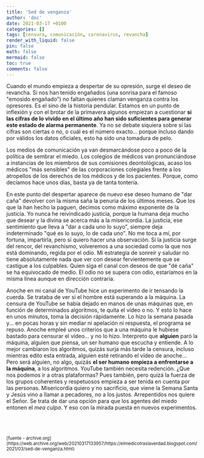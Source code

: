 ```yaml
---
title: 'Sed de venganza'
author: 'doc'
date: 2021-03-17 +0100
categories: []
tags: [censura, comunicación, coronavirus, revancha]
render_with_liquid: false
pin: false
math: false
mermaid: false
toc: true
comments: false
---
```

Cuando el mundo empieza a despertar de su opresión, surge el deseo de revancha. Si nos han tenido engañados (una sonrisa para el famoso "emosido engañado") no faltan quienes claman venganza contra los opresores. Es el sino de la historia pendular. Estamos en un punto de inflexión y con el brotar de la primavera algunos empiezan a cuestionar **si las cifras de lo vivido en el último año han sido suficientes para generar este estado de alarma permanente**. Ya no se debate siquiera sobre si las cifras son ciertas o no, o cuál es el número exacto... porque incluso dando por válidos los datos oficiales, esto ha sido una tomadura de pelo.  

Los medios de comunicación ya van desmarcándose poco a poco de la política de sembrar el miedo. Los colegios de médicos van pronunciándose a instancias de los miembros de sus comisiones deontológicas, acaso los médicos "más sensibles" de las corporaciones colegiales frente a los atropellos de los derechos de los médicos y de los pacientes. Porque, como decíamos hace unos días, basta ya de tanta tontería.  

En este punto del despertar aparece de nuevo ese deseo humano de "dar caña" devolver con la misma saña la penuria de los últimos meses. Que los que la han hecho la paguen, decimos como máximo exponente de la justicia. Yo nunca he reivindicado justicia, porque la humana deja mucho que desear y la divina se acerca más a la misericordia. La justicia, ese sentimiento que lleva a "dar a cada uno lo suyo", siempre deja indeterminado "qué es lo suyo, lo de cada uno". No me toca a mí, por fortuna, impartirla, pero sí quiero hacer una observación. Si la justicia surge del rencor, del revanchismo, volveremos a una sociedad como la que nos está dominando, regida por el odio. Mi estrategia de sonreír y saludar no tiene absolutamente nada que ver con desear fervientemente que se castigue a los culpables. Quien siga el canal con deseos de que "dé caña" se ha equivocado de medio. El odio no se supera con odio, estaríamos en la misma línea aunque en dirección contraria.  

Anoche en mi canal de YouTube hice un experimento de ir tensando la cuerda. Se trataba de ver si el hombre está superando a la máquina. La censura de YouTube se había dejado en manos de unas máquinas que, en función de determinados algoritmos, te quita el vídeo o no. Y esto lo hace en unos minutos, toma la decisión rápidamente. Lo hizo la semana pasada y... en pocas horas y sin mediar ni apelación ni respuesta, el programa se repuso. Anoche empleé unos criterios que a una máquina le hubiese bastado para censurar el vídeo... y no lo hizo. Interpreto que **alguien** paró la máquina, alguien que piensa, un ser humano que escucha y entiende. A lo mejor cambiaron los algoritmos, quizás surja más tarde la censura, incluso mientras edito esta entrada, alguien esté retirando el vídeo de anoche... Pero será alguien, no algo, quizás **el ser humano empieza a enfrentarse a la máquina**, a los algoritmos. YouTube también necesita redención. ¿Que nos podemos ir a otras plataformas? Pues también, pero quizá la fuerza de los grupos coherentes y respetuosos empieza a ser tenida en cuenta por las personas. Misericordia quiero y no sacrificio, que viene la Semana Santa y Jesús vino a llamar a pecadores, no a los justos. Arrepentidos nos quiere el Señor. Se trata de dar una opción para que los agentes del miedo entonen el *mea culpa*. Y eso con la mirada puesta en nuevos experimentos.  

<br>
<br>
<br>
<small>[fuente - archive.org](https://web.archive.org/web/20210317133957/https://elmedicotraslaverdad.blogspot.com/2021/03/sed-de-venganza.html)</small>  
